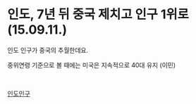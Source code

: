 # 인도, 7년 뒤 중국 제치고 인구 1위로 (15.09.11.)

인도 인구가 중국의 추월한데요.

중위연령 기준으로 볼 때에는 미국은 지속적으로 40대 유지 (이민)

<br> 
 
[인도인구](https://www.hani.co.kr/arti/society/society_general/708486.html#:~:text=%EC%A4%91%EA%B5%AD%EA%B3%BC%20%EC%9D%B8%EB%8F%84%EC%9D%98%20%ED%96%A5%ED%9B%84%20%EC%9D%B8%EA%B5%AC%20%EC%B6%94%EC%9D%B4.%20itbulk.org.%20%EC%9C%A0%EC%97%94%EC%9D%B4%20%E2%80%982015%EB%85%84,%EC%9C%A0%EC%97%94%EC%9D%80%20%EC%9D%B8%EB%8F%84%EC%9D%98%20%EC%9D%B8%EA%B5%AC%20%EC%A6%9D%EA%B0%80%EC%84%B8%EB%8A%94%202060%EB%85%84%EB%8C%80%EA%B9%8C%EC%A7%80%20%EA%B3%84%EC%86%8D%EB%90%A0%20%EA%B2%83%EC%9D%B4%EB%9D%BC%EA%B3%A0%20%EB%B0%9D%ED%98%94%EB%8B%A4.)